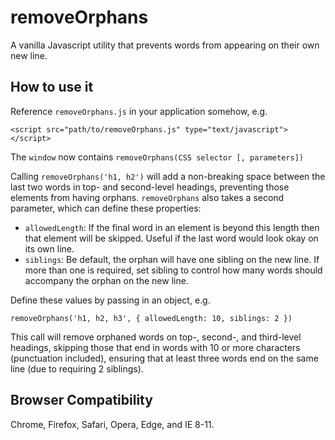 # removeOrphans

A vanilla Javascript utility that prevents words from appearing on their own new line.

## How to use it

Reference `removeOrphans.js` in your application somehow, e.g.

`<script src="path/to/removeOrphans.js" type="text/javascript"></script>`

The `window` now contains `removeOrphans(CSS selector [, parameters])`

Calling `removeOrphans('h1, h2')` will add a non-breaking space between the last two words in top- and second-level headings, preventing those elements from having orphans.
`removeOrphans` also takes a second parameter, which can define these properties:
- `allowedLength`: If the final word in an element is beyond this length then that element will be skipped. Useful if the last word would look okay on its own line.
- `siblings`: Be default, the orphan will have one sibling on the new line. If more than one is required, set sibling to control how many words should accompany the orphan on the new line.

Define these values by passing in an object, e.g.

`removeOrphans('h1, h2, h3', { allowedLength: 10, siblings: 2 })`

This call will remove orphaned words on top-, second-, and third-level headings, skipping those that end in words with 10 or more characters (punctuation included), ensuring that at least three words end on the same line (due to requiring 2 siblings).

## Browser Compatibility
Chrome, Firefox, Safari, Opera, Edge, and IE 8-11.